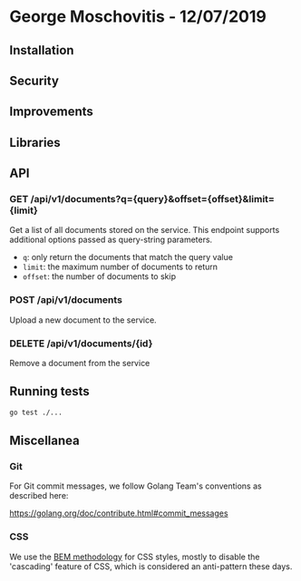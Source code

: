 # George Moschovitis - 12/07/2019

## Installation

## Security

## Improvements

## Libraries

## API

### GET /api/v1/documents?q={query}&offset={offset}&limit={limit}

Get a list of all documents stored on the service. This endpoint supports additional options passed as query-string parameters.

* `q`: only return the documents that match the query value
* `limit`: the maximum number of documents to return
* `offset`: the number of documents to skip

### POST /api/v1/documents

Upload a new document to the service.

### DELETE /api/v1/documents/{id}

Remove a document from the service

## Running tests

```sh
go test ./...
```

## Miscellanea

### Git

For Git commit messages, we follow Golang Team's conventions as described here:

<https://golang.org/doc/contribute.html#commit_messages>

### CSS

We use the [BEM methodology](https://en.bem.info/) for CSS styles, mostly to disable the 'cascading' feature of CSS, which is considered an anti-pattern these days.


